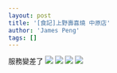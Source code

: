 ```yaml
---
layout: post
title: '[食記]上野壽喜燒 中原店'
author: 'James Peng'
tags: []
---
```


服務變差了
[![](https://lh3.googleusercontent.com/-HGJ6YgxvGRE/TuS2n_wboOI/AAAAAAAAL-c/jEVEMNG0Yac/s640/blogger-image--726836315.jpg)](https://lh3.googleusercontent.com/-HGJ6YgxvGRE/TuS2n_wboOI/AAAAAAAAL-c/jEVEMNG0Yac/s640/blogger-image--726836315.jpg)
[![](https://lh6.googleusercontent.com/-HFpkKa2LlWs/TuS2oQF4Q2I/AAAAAAAAL-g/l49FJdlstuk/s640/blogger-image-419739677.jpg)](https://lh6.googleusercontent.com/-HFpkKa2LlWs/TuS2oQF4Q2I/AAAAAAAAL-g/l49FJdlstuk/s640/blogger-image-419739677.jpg)
[![](https://lh3.googleusercontent.com/-4GpuBSE_cOw/TuS2og_kerI/AAAAAAAAL-o/9VAPMr8sU1c/s640/blogger-image--2063268572.jpg)](https://lh3.googleusercontent.com/-4GpuBSE_cOw/TuS2og_kerI/AAAAAAAAL-o/9VAPMr8sU1c/s640/blogger-image--2063268572.jpg)
[![](https://lh5.googleusercontent.com/-wavE8Zy-a0E/TuS2pKDgIAI/AAAAAAAAL-w/o_80mBSKOao/s640/blogger-image-1923734510.jpg)](https://lh5.googleusercontent.com/-wavE8Zy-a0E/TuS2pKDgIAI/AAAAAAAAL-w/o_80mBSKOao/s640/blogger-image-1923734510.jpg)
